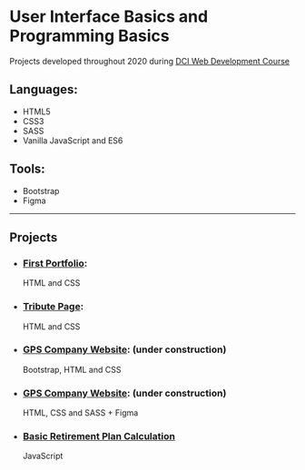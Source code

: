 # User Interface Basics and Programming Basics

Projects developed throughout 2020 during [DCI Web Development Course](https://digitalcareerinstitute.org/courses/web-development-course)

## Languages: 

* HTML5
* CSS3
* SASS
* Vanilla JavaScript and ES6

## Tools: 
* Bootstrap
* Figma
---

## Projects
* ### [First Portfolio](https://github.com/irinagastmaier/irinagastmaier.github.io): 
  HTML and CSS
* ### [Tribute Page](/tribute-page):  
  HTML and CSS
* ### [GPS Company Website](/bootstrap): (under construction)
  Bootstrap, HTML and CSS
* ### [GPS Company Website](/sass): (under construction)
  HTML, CSS and SASS + Figma
* ### [Basic Retirement Plan Calculation](/js)
  JavaScript